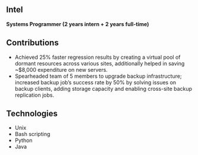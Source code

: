 ## Intel

**Systems Programmer (2 years intern + 2 years full-time)** 

## Contributions
 - Achieved 25% faster regression results by creating a virtual pool of dormant resources across various sites, additionally helped in saving ~$8,000 expenditure on new servers.
 - Spearheaded team of 5 members to upgrade backup infrastructure; increased backup job’s success rate by 50% by solving issues on backup clients, adding storage capacity and enabling cross-site backup replication jobs.
 
## Technologies 
 - Unix
 - Bash scripting
 - Python
 - Java
